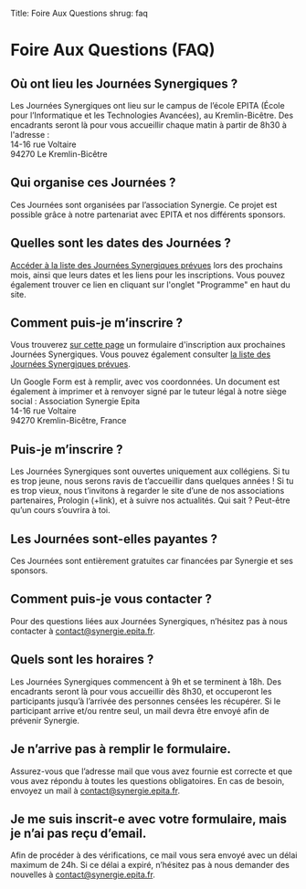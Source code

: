 Title: Foire Aux Questions
shrug: faq

# Foire Aux Questions (FAQ)

## Où ont lieu les Journées Synergiques ? 
Les Journées Synergiques ont lieu sur le campus de l’école EPITA (École pour
l’Informatique et les Technologies Avancées), au Kremlin-Bicêtre. Des
encadrants seront là pour vous accueillir chaque matin à partir de 8h30 à
l'adresse :  
14-16 rue Voltaire  
94270 Le Kremlin-Bicêtre


## Qui organise ces Journées ?
Ces Journées sont organisées par l’association Synergie. Ce projet est possible
grâce à notre partenariat avec EPITA et nos différents sponsors.

## Quelles sont les dates des Journées ?
[Accéder à la liste des Journées Synergiques prévues](/js/pages/programme.html)
lors des prochains mois, ainsi que leurs dates et les liens pour les
inscriptions. Vous pouvez également trouver ce lien en cliquant sur l'onglet
"Programme" en haut du site.


## Comment puis-je m’inscrire ? 
Vous trouverez [sur cette page](/js/inscription.html) un formulaire d'inscription
aux prochaines Journées Synergiques. Vous pouvez également consulter [la liste
des Journées Synergiques prévues](/js/pages/programme.html).

Un Google Form est à remplir, avec vos coordonnées. Un document est également à
imprimer et à renvoyer signé par le tuteur légal à notre siège social :
Association Synergie Epita  
14-16 rue Voltaire  
94270 Kremlin-Bicêtre, France


## Puis-je m’inscrire ? 
Les Journées Synergiques sont ouvertes uniquement aux collégiens. Si tu es trop
jeune, nous serons ravis de t’accueillir dans quelques années ! Si tu es trop
vieux, nous t’invitons à regarder le site d’une de nos associations
partenaires, Prologin (+link), et à suivre nos actualités. Qui sait ? Peut-être
qu’un cours s’ouvrira à toi.


## Les Journées sont-elles payantes ? 
Ces Journées sont entièrement gratuites car financées par Synergie et ses
sponsors.


## Comment puis-je vous contacter ? 
Pour des questions liées aux Journées Synergiques, n’hésitez pas à nous
contacter à contact@synergie.epita.fr.

## Quels sont les horaires ?
Les Journées Synergiques commencent à 9h et se terminent à 18h. Des encadrants
seront là pour vous accueillir dès 8h30, et occuperont les participants jusqu’à
l’arrivée des personnes censées les récupérer. 
Si le participant arrive et/ou rentre seul, un mail devra être envoyé afin de
prévenir Synergie.


## Je n’arrive pas à remplir le formulaire.
Assurez-vous que l’adresse mail que vous avez fournie est correcte et que vous
avez répondu à toutes les questions obligatoires. En cas de besoin, envoyez un
mail à contact@synergie.epita.fr.


## Je me suis inscrit-e avec votre formulaire, mais je n’ai pas reçu d’email.
Afin de procéder à des vérifications, ce mail vous sera envoyé avec un délai
maximum de 24h. Si ce délai a expiré, n’hésitez pas à nous demander des
nouvelles à contact@synergie.epita.fr.
